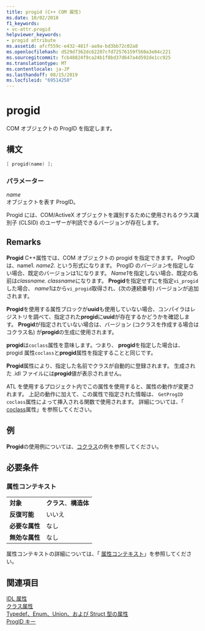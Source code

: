 ```yaml
---
title: progid (C++ COM 属性)
ms.date: 10/02/2018
f1_keywords:
- vc-attr.progid
helpviewer_keywords:
- progid attribute
ms.assetid: afcf559c-e432-481f-aa9a-bd3bb72c02a8
ms.openlocfilehash: d529d7362dc62207cfd72576159f560a3e04c221
ms.sourcegitcommit: fcb48824f9ca24b1f8bd37d647a4d592de1cc925
ms.translationtype: MT
ms.contentlocale: ja-JP
ms.lasthandoff: 08/15/2019
ms.locfileid: "69514250"
---
```

# <a name="progid"></a>progid

COM オブジェクトの ProgID を指定します。

## <a name="syntax"></a>構文

```cpp
[ progid(name) ];
```

### <a name="parameters"></a>パラメーター

*name*<br/>
オブジェクトを表す ProgID。

Progid には、COM/ActiveX オブジェクトを識別するために使用されるクラス識別子 (CLSID) のユーザーが判読できるバージョンが存在します。

## <a name="remarks"></a>Remarks

**Progid** C++属性では、COM オブジェクトの progid を指定できます。 ProgID は、name1. *name2.* という形式になります。 ProgID の*バージョン*を指定しない場合、既定のバージョンは1になります。 *Name1*を指定しない場合、既定の名前は*classname. classname*になります。 **Progid**を指定せずにを指定`vi_progid`した場合、 *name1*はから`vi_progid`取得され、(次の連続番号) バージョンが追加されます。

**Progid**を使用する属性ブロックが**uuid**も使用していない場合、コンパイラはレジストリを調べて、指定された**progid**に**uuid**が存在するかどうかを確認します。 **Progid**が指定されていない場合は、バージョン (コクラスを作成する場合はコクラス名) が**progid**の生成に使用されます。

**progid**は`coclass`属性を意味します。つまり、 **progid**を指定した場合は、progid 属性`coclass`と**progid**属性を指定することと同じです。

**Progid**属性により、指定した名前でクラスが自動的に登録されます。 生成された .idl ファイルには**progid**値が表示されません。

ATL を使用するプロジェクト内でこの属性を使用すると、属性の動作が変更されます。 上記の動作に加えて、この属性で指定された情報は、 `GetProgID` `coclass`属性によって挿入される関数で使用されます。 詳細については、「 [coclass](coclass.md)属性」を参照してください。

## <a name="example"></a>例

**Progid**の使用例については、[コクラス](coclass.md)の例を参照してください。

## <a name="requirements"></a>必要条件

### <a name="attribute-context"></a>属性コンテキスト

|||
|-|-|
|**対象**|**クラス**、**構造体**|
|**反復可能**|いいえ|
|**必要な属性**|なし|
|**無効な属性**|なし|

属性コンテキストの詳細については、「 [属性コンテキスト](cpp-attributes-com-net.md#contexts)」を参照してください。

## <a name="see-also"></a>関連項目

[IDL 属性](idl-attributes.md)<br/>
[クラス属性](class-attributes.md)<br/>
[Typedef、Enum、Union、および Struct 型の属性](typedef-enum-union-and-struct-attributes.md)<br/>
[ProgID キー](/windows/win32/com/-progid--key)
